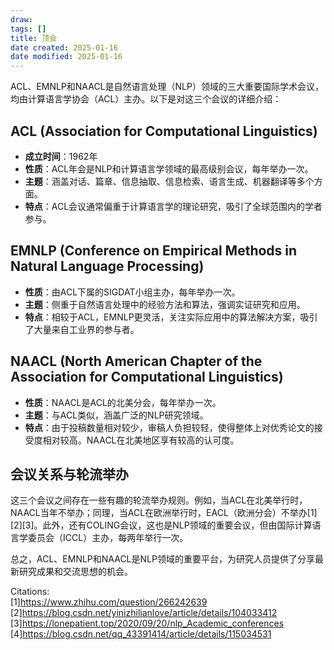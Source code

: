 ```yaml
---
draw:
tags: []
title: 顶会
date created: 2025-01-16
date modified: 2025-01-16
---
```


ACL、EMNLP和NAACL是自然语言处理（NLP）领域的三大重要国际学术会议，均由计算语言学协会（ACL）主办。以下是对这三个会议的详细介绍：

## ACL (Association for Computational Linguistics)

- **成立时间**：1962年
- **性质**：ACL年会是NLP和计算语言学领域的最高级别会议，每年举办一次。
- **主题**：涵盖对话、篇章、信息抽取、信息检索、语言生成、机器翻译等多个方面。
- **特点**：ACL会议通常偏重于计算语言学的理论研究，吸引了全球范围内的学者参与。

## EMNLP (Conference on Empirical Methods in Natural Language Processing)

- **性质**：由ACL下属的SIGDAT小组主办，每年举办一次。
- **主题**：侧重于自然语言处理中的经验方法和算法，强调实证研究和应用。
- **特点**：相较于ACL，EMNLP更灵活，关注实际应用中的算法解决方案，吸引了大量来自工业界的参与者。

## NAACL (North American Chapter of the Association for Computational Linguistics)

- **性质**：NAACL是ACL的北美分会，每年举办一次。
- **主题**：与ACL类似，涵盖广泛的NLP研究领域。
- **特点**：由于投稿数量相对较少，审稿人负担较轻，使得整体上对优秀论文的接受度相对较高。NAACL在北美地区享有较高的认可度。

## 会议关系与轮流举办

这三个会议之间存在一些有趣的轮流举办规则。例如，当ACL在北美举行时，NAACL当年不举办；同理，当ACL在欧洲举行时，EACL（欧洲分会）不举办[1][2][3]。此外，还有COLING会议，这也是NLP领域的重要会议，但由国际计算语言学委员会（ICCL）主办，每两年举行一次。

总之，ACL、EMNLP和NAACL是NLP领域的重要平台，为研究人员提供了分享最新研究成果和交流思想的机会。

Citations:  
[1]https://www.zhihu.com/question/266242639  
[2]https://blog.csdn.net/yinizhilianlove/article/details/104033412  
[3]https://lonepatient.top/2020/09/20/nlp_Academic_conferences  
[4]https://blog.csdn.net/qq_43391414/article/details/115034531
